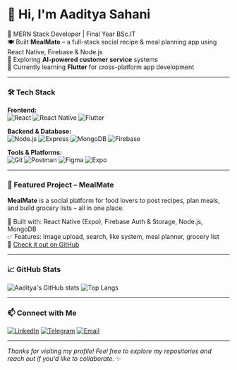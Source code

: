 # 👋 Hi, I'm Aaditya Sahani

🚀 MERN Stack Developer | Final Year BSc.IT  
🍽️ Built **MealMate** – a full-stack social recipe & meal planning app using React Native, Firebase & Node.js  
🤖 Exploring **AI-powered customer service** systems  
📱 Currently learning **Flutter** for cross-platform app development

---

### 🛠️ Tech Stack

**Frontend:**  
![React](https://img.shields.io/badge/-React-61DAFB?logo=react&logoColor=white&style=for-the-badge)
![React Native](https://img.shields.io/badge/-React_Native-61DAFB?logo=react&logoColor=white&style=for-the-badge)
![Flutter](https://img.shields.io/badge/-Flutter-02569B?logo=flutter&logoColor=white&style=for-the-badge)

**Backend & Database:**  
![Node.js](https://img.shields.io/badge/-Node.js-339933?logo=node.js&logoColor=white&style=for-the-badge)
![Express](https://img.shields.io/badge/-Express-000000?logo=express&logoColor=white&style=for-the-badge)
![MongoDB](https://img.shields.io/badge/-MongoDB-47A248?logo=mongodb&logoColor=white&style=for-the-badge)
![Firebase](https://img.shields.io/badge/-Firebase-FFCA28?logo=firebase&logoColor=black&style=for-the-badge)

**Tools & Platforms:**  
![Git](https://img.shields.io/badge/-Git-F05032?logo=git&logoColor=white&style=for-the-badge)
![Postman](https://img.shields.io/badge/-Postman-FF6C37?logo=postman&logoColor=white&style=for-the-badge)
![Figma](https://img.shields.io/badge/-Figma-F24E1E?logo=figma&logoColor=white&style=for-the-badge)
![Expo](https://img.shields.io/badge/-Expo-000020?logo=expo&logoColor=white&style=for-the-badge)

---

### 🚀 Featured Project – MealMate

**MealMate** is a social platform for food lovers to post recipes, plan meals, and build grocery lists – all in one place.

🌟 Built with: React Native (Expo), Firebase Auth & Storage, Node.js, MongoDB  
✅ Features: Image upload, search, like system, meal planner, grocery list  
🔗 [Check it out on GitHub](https://github.com/aadityasahani78/MealMate)

---

### 📈 GitHub Stats

![Aaditya's GitHub stats](https://github-readme-stats.vercel.app/api?username=aadityasahani78&show_icons=true&theme=radical)
![Top Langs](https://github-readme-stats.vercel.app/api/top-langs/?username=aadityasahani78&layout=compact&theme=radical)

---

### 📫 Connect with Me

[![LinkedIn](https://img.shields.io/badge/-LinkedIn-0077B5?logo=linkedin&logoColor=white&style=for-the-badge)](https://www.linkedin.com/in/aadityasahani78)
[![Telegram](https://img.shields.io/badge/-Telegram-2CA5E0?logo=telegram&logoColor=white&style=for-the-badge)](https://t.me/Aaditya84197943)
[![Email](https://img.shields.io/badge/-Email-D14836?logo=gmail&logoColor=white&style=for-the-badge)](mailto:aadityasahani78@gmail.com)

---

_Thanks for visiting my profile! Feel free to explore my repositories and reach out if you'd like to collaborate._ ✨
